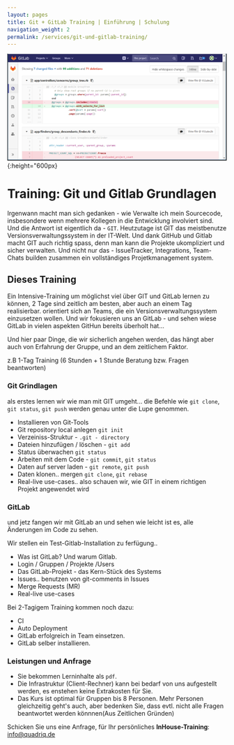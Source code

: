 ```yaml
---
layout: pages
title: Git + GitLab Training | Einführung | Schulung
navigation_weight: 2
permalink: /services/git-und-gitlab-training/
---
```


![gitlab-git](/assets/images/train/git-gitlab.png){:height="600px}

# Training: Git und Gitlab Grundlagen

Irgenwann macht man sich gedanken - wie Verwalte ich mein Sourcecode, insbesondere wenn mehrere Kollegen in die Entwicklung involviert sind.
Und die Antwort ist eigentlich da - `GIT`. Heutzutage ist GIT das meistbenutze Versionsverwaltungssystem in der IT-Welt. Und dank GitHub und Gitlab macht GIT auch richtig spass, denn man kann die Projekte ukompliziert und sicher verwalten. Und nicht nur das - IssueTracker, Integrations, Team-Chats builden zusammen ein vollständiges Projetkmanagement system.


## Dieses Training

Ein Intensive-Training um möglichst viel über GIT und GitLab lernen zu können, 2 Tage sind zeitlich am besten, aber auch an einem Tag realisierbar.  orientiert sich an Teams, die ein Versionsverwaltungssystem einzusetzen wollen. Und wir fokusieren uns an GitLab - und sehen wiese GitLab in vielen aspekten GitHun bereits überholt hat...

Und hier paar Dinge, die wir sicherlich angehen werden, das hängt aber auch von Erfahrung der Gruppe, und an dem zeitlichem Faktor.

z.B 1-Tag Training (6 Stunden + 1 Stunde Beratung bzw. Fragen beantworten)

### Git Grindlagen

als erstes lernen wir wie man mit GIT umgeht... die Befehle wie `git clone`, `git status`, `git push` werden genau unter die Lupe genommen.

* Installieren von Git-Tools
* Git repository local anlegen `git init`
* Verzeiniss-Struktur - `.git - directory`
* Dateien hinzufügen / löschen  - `git add`
* Status überwachen `git status`
* Arbeiten mit dem Code - `git commit`, `git status`
* Daten auf server laden - `git remote`, `git push`
* Daten klonen.. mergen   `git clone`, `git rebase`
* Real-live use-cases.. also schauen wir, wie GIT in einem richtigen Projekt angewendet wird

### GitLab

und jetz fangen wir mit GitLab an und sehen wie leicht ist es, alle Änderungen im Code zu sehen.

Wir stellen ein Test-Gitlab-Installation zu ferfügung..

* Was ist GitLab? Und warum Gitlab.
* Login / Gruppen / Projekte /Users
* Das GitLab-Projekt - das Kern-Stück des Systems
* Issues..  benutzen von git-comments in Issues
* Merge Requests (MR)
* Real-live use-cases


Bei 2-Tagigem Training kommen noch dazu:

* CI
* Auto Deployment
* GitLab erfolgreich in Team einsetzen.
* GitLab selber installieren.

### Leistungen und Anfrage

* Sie bekommen Lerninhalte als `pdf`.
* Die Infrastruktur (Client-Rechner) kann bei bedarf von uns aufgestellt werden, es enstehen keine Extrakosten für Sie.
* Das Kurs ist optimal für Gruppen bis 8 Personen. Mehr Personen gleichzeitig geht's auch, aber bedenken Sie, dass evtl. nicht alle Fragen beantwortet werden könnnen(Aus Zeitlichen Gründen)

 Schicken Sie uns eine Anfrage, für Ihr persönliches __InHouse-Training__: info@quadriq.de
